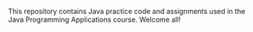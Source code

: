 This repository contains Java practice code and assignments used in the Java Programming Applications course.
Welcome all!
